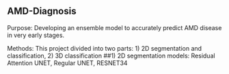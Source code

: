 ## AMD-Diagnosis
Purpose: Developing an ensemble model to accurately predict AMD disease in very early stages.

Methods: This project divided into two parts: 1) 2D segmentation and classification, 2) 3D classification
##1) 2D segmentation models: Residual Attention UNET, Regular UNET, RESNET34

